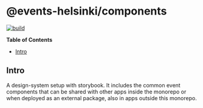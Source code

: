 # @events-helsinki/components

<p align="left">
  <a aria-label="Build" href="https://github.com/City-of-Helsinki/events-helsinki-monorepo/actions">
    <img alt="build" src="https://github.com/City-of-Helsinki/events-helsinki-monorepo/actions/workflows/ci-packages.yml/badge.svg?label=CI&logo=github&style=flat-quare&labelColor=000000" />
  </a>
</p>

**Table of Contents**

<!-- START doctoc generated TOC please keep comment here to allow auto update -->
<!-- DON'T EDIT THIS SECTION, INSTEAD RE-RUN doctoc TO UPDATE -->

- [Intro](#intro)

<!-- END doctoc generated TOC please keep comment here to allow auto update -->

## Intro

A design-system setup with storybook. It includes the common event components that can be shared with other apps inside the monorepo or when deployed as an external package, also in apps outside this monorepo.
